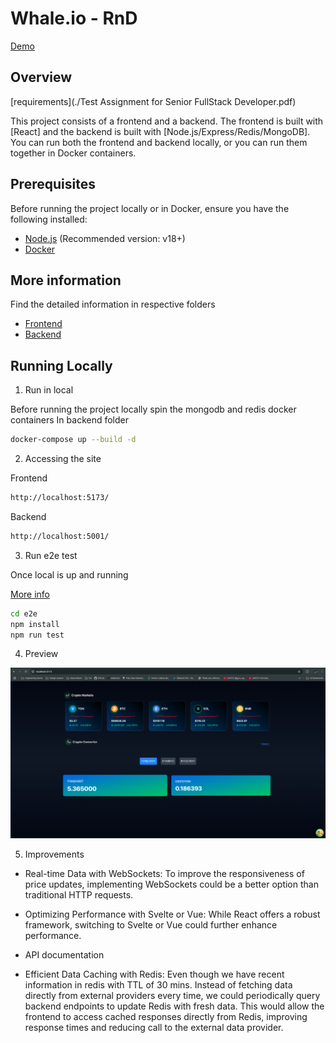 # Whale.io - RnD

[Demo](https://drive.google.com/file/d/172tml02IfdjRLYOoadagelK4NRkIU39v/view?usp=sharing)

## Overview

[requirements](./Test Assignment for Senior FullStack Developer.pdf)

This project consists of a frontend and a backend. The frontend is built with [React] and the backend is built with [Node.js/Express/Redis/MongoDB]. You can run both the frontend and backend locally, or you can run them together in Docker containers.

## Prerequisites

Before running the project locally or in Docker, ensure you have the following installed:

- [Node.js](https://nodejs.org/) (Recommended version: v18+)
- [Docker](https://www.docker.com/get-started)

## More information

Find the detailed information in respective folders

- [Frontend](./frontend/README.md)
- [Backend](./backend/README.md)

## Running Locally

1. Run in local

Before running the project locally spin the mongodb and redis docker containers
In backend folder

```bash
docker-compose up --build -d
```

2. Accessing the site

Frontend

```bash
http://localhost:5173/
```

Backend

```bash
http://localhost:5001/
```

3. Run e2e test

Once local is up and running

[More info](./e2e/README.md)

```bash
cd e2e
npm install
npm run test
```

4. Preview

![App](app.png)

5. Improvements

- Real-time Data with WebSockets: To improve the responsiveness of price updates, implementing WebSockets could be a better option than traditional HTTP requests.

- Optimizing Performance with Svelte or Vue: While React offers a robust framework, switching to Svelte or Vue could further enhance performance.

- API documentation

- Efficient Data Caching with Redis: Even though we have recent information in redis with TTL of 30 mins. Instead of fetching data directly from external providers every time, we could periodically query backend endpoints to update Redis with fresh data. This would allow the frontend to access cached responses directly from Redis, improving response times and reducing call to the external data provider.

